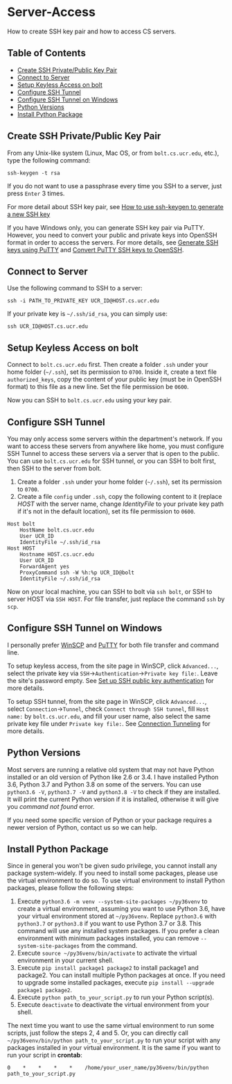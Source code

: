 # Server-Access
How to create SSH key pair and how to access CS servers.

## Table of Contents  
- [Create SSH Private/Public Key Pair](#create-ssh-privatepublic-key-pair)  
- [Connect to Server](#connect-to-server)
- [Setup Keyless Access on bolt](#setup-keyless-access-on-bolt) 
- [Configure SSH Tunnel](#configure-ssh-tunnel) 
- [Configure SSH Tunnel on Windows](#configure-ssh-tunnel-on-windows) 
- [Python Versions](#python-versions) 
- [Install Python Package](#install-python-package) 


## Create SSH Private/Public Key Pair
From any Unix-like system (Linux, Mac OS, or from `bolt.cs.ucr.edu`, etc.), type the following command:

    ssh-keygen -t rsa

If you do not want to use a passphrase every time you SSH to a server, just press `Enter` 3 times.

For more detail about SSH key pair, see [How to use ssh-keygen to generate a new SSH key](https://www.ssh.com/ssh/keygen/)

If you have Windows only, you can generate SSH key pair via PuTTY. However, you need to convert your public and private keys into OpenSSH format in order to access the servers. For more details, see [Generate SSH keys using PuTTY](https://www.siteground.com/kb/how_to_generate_an_ssh_key_on_windows_using_putty/) and [Convert PuTTY SSH keys to OpenSSH](https://stackoverflow.com/questions/2224066/how-to-convert-ssh-keypairs-generated-using-puttygen-windows-into-key-pairs-us).


## Connect to Server
Use the following command to SSH to a server:

    ssh -i PATH_TO_PRIVATE_KEY UCR_ID@HOST.cs.ucr.edu

If your private key is `~/.ssh/id_rsa`, you can simply use:

    ssh UCR_ID@HOST.cs.ucr.edu

## Setup Keyless Access on bolt
Connect to `bolt.cs.ucr.edu` first. Then create a folder `.ssh` under your home folder (`~/.ssh`), set its permission to `0700`. Inside it, create a text file `authorized_keys`, copy the content of your public key (must be in OpenSSH format) to this file as a new line. Set the file permission be `0600`.

Now you can SSH to `bolt.cs.ucr.edu` using your key pair.


## Configure SSH Tunnel
You may only access some servers within the department's network. If you want to access these servers from anywhere like home, you must configure SSH Tunnel to access these servers via a server that is open to the public. You can use `bolt.cs.ucr.edu` for SSH tunnel, or you can SSH to bolt first, then SSH to the server from bolt.

1. Create a folder `.ssh` under your home folder (`~/.ssh`), set its permission to `0700`.
2. Create a file `config` under `.ssh`,  copy the following content to it (replace _HOST_ with the server name, change _IdentityFile_ to your private key path if it's not in the default location), set its file permission to `0600`.

```
Host bolt
	HostName bolt.cs.ucr.edu
	User UCR_ID
	IdentityFile ~/.ssh/id_rsa
Host HOST
	Hostname HOST.cs.ucr.edu
	User UCR_ID
	ForwardAgent yes
	ProxyCommand ssh -W %h:%p UCR_ID@bolt
	IdentityFile ~/.ssh/id_rsa
```


Now on your local machine, you can SSH to bolt via `ssh bolt`, or SSH to server HOST via `SSH HOST`. For file transfer, just replace the command `ssh` by `scp`.

## Configure SSH Tunnel on Windows
I personally prefer [WinSCP](https://winscp.net) and [PuTTY](https://www.putty.org/) for both file transfer and command line.

To setup keyless access, from the site page in WinSCP, click `Advanced...`, select the private key via `SSH`&rarr;`Authentication`&rarr;`Private key file:`. Leave the site's password empty. See [Set up SSH public key authentication](https://winscp.net/eng/docs/guide_public_key) for more details.

To setup SSH tunnel, from the site page in WinSCP, click `Advanced...`, select `Connection`&rarr;`Tunnel`, check `Connect through SSH tunnel`, fill `Host name:` by `bolt.cs.ucr.edu`, and fill your user name, also select the same private key file under `Private key file:`. See [Connection Tunneling](https://winscp.net/eng/docs/tunneling) for more details.

## Python Versions
Most servers are running a relative old system that may not have Python installed or an old version of Python like 2.6 or 3.4. I have installed Python 3.6, Python 3.7 and Python 3.8 on some of the servers. You can use `python3.6 -V`, `python3.7 -V` and `python3.8 -V` to check if they are installed. It will print the current Python version if it is installed, otherwise it will give you *command not found* error.

If you need some specific version of Python or your package requires a newer version of Python, contact us so we can help.

## Install Python Package
Since in general you won't be given sudo privilege, you cannot install any package system-widely. If you need to install some packages, please use the virtual environment to do so. To use virtual environment to install Python packages, please follow the following steps:

1. Execute `python3.6 -m venv --system-site-packages ~/py36venv` to create a virtual environment, assuming you want to use Python 3.6, have your virtual environment stored at `~/py36venv`. Replace `python3.6` with `python3.7` or `python3.8` if you want to use Python 3.7 or 3.8. This command will use any installed system packages. If you prefer a clean environment with minimum packages installed, you can remove `--system-site-packages` from the command.
2. Execute `source ~/py36venv/bin/activate` to activate the virtual environment in your current shell.
3. Execute `pip install package1 package2` to install package1 and package2. You can install multiple Python packages at once. If you need to upgrade some installed packages, execute `pip install --upgrade package1 package2`.
4. Execute `python path_to_your_script.py` to run your Python script(s).
5. Execute `deactivate` to deactivate the virtual environment from your shell.

The next time you want to use the same virtual environment to run some scripts, just follow the steps 2, 4 and 5. Or, you can directly call `~/py36venv/bin/python path_to_your_script.py` to run your script with any packages installed in your virtual environment. It is the same if you want to run your script in **crontab**:
```
0    *    *    *    *    /home/your_user_name/py36venv/bin/python path_to_your_script.py
```

